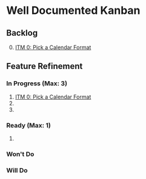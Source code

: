 # Well Documented Kanban

## Backlog

0. [ITM 0: Pick a Calendar Format](0_backlog/itm_0_pick_a_calendar_format.md)

## Feature Refinement

### In Progress (Max: 3)

1. [ITM 0: Pick a Calendar Format](1_feature_refinement/itm_0_pick_a_calendar_format.md)
1. 
1. 

### Ready (Max: 1)

1. 

### Won't Do

### Will Do


